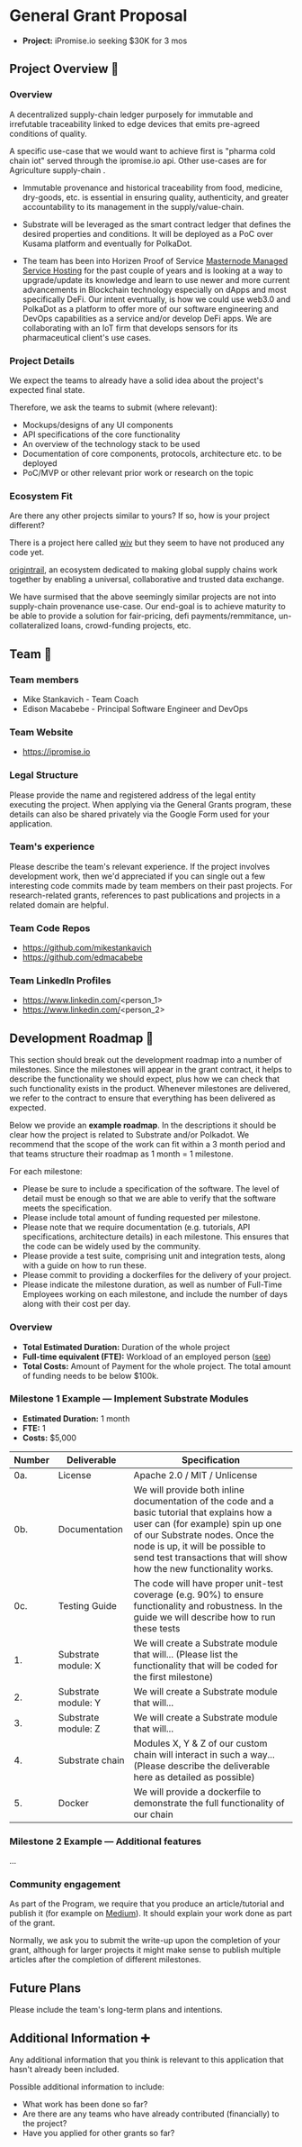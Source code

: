 # General Grant Proposal

* **Project:** iPromise.io
seeking $30K for 3 mos

## Project Overview :page_facing_up: 

### Overview

A decentralized supply-chain ledger purposely for immutable and irrefutable traceability linked to edge devices
that emits pre-agreed conditions of quality.

A specific use-case that we would want to achieve first is "pharma cold chain iot" served through the ipromise.io api. Other use-cases are for Agriculture supply-chain .           

  * Immutable provenance and historical traceability from food, medicine, dry-goods, etc. is essential in
    ensuring quality, authenticity, and greater accountability to its management in the supply/value-chain.

  * Substrate will be leveraged as the smart contract ledger that defines the desired properties and conditions.
    It will be deployed as a PoC over Kusama platform and eventually for PolkaDot.

  * The team has been into Horizen Proof of Service [Masternode Managed Service Hosting](www.nodelauncher.com) for 
    the past couple of years and is looking at a way to upgrade/update its knowledge and learn to use newer and more current advancements in Blockchain technology especially on dApps and most specifically DeFi. 
    Our intent eventually, is how we could use web3.0 and PolkaDot as a platform to offer more of our software engineering and DevOps capabilities as a service and/or develop DeFi apps. We are collaborating with an
    IoT firm that develops sensors for its pharmaceutical client's use cases.

### Project Details 
We expect the teams to already have a solid idea about the project's expected final state.

Therefore, we ask the teams to submit (where relevant):
* Mockups/designs of any UI components
* API specifications of the core functionality
* An overview of the technology stack to be used
* Documentation of core components, protocols, architecture etc. to be deployed
* PoC/MVP or other relevant prior work or research on the topic

### Ecosystem Fit 
Are there any other projects similar to yours? If so, how is your project different?

There is a project here called [wiv](https://github.com/wivtech/Substrate-SupplyChain) but they seem to have not produced any code yet.

[origintrail](https://origintrail.io/), an ecosystem dedicated to making global supply chains work together by enabling a universal, collaborative and trusted data exchange.

We have surmised that the above seemingly similar projects are not into supply-chain provenance use-case. Our end-goal is to achieve maturity to be able to provide a solution for fair-pricing, defi payments/remmitance, un-collateralized loans, crowd-funding projects, etc.

## Team :busts_in_silhouette:

### Team members
* Mike Stankavich - Team Coach
* Edison Macabebe - Principal Software Engineer and DevOps

### Team Website	
* https://ipromise.io

### Legal Structure 
Please provide the name and registered address of the legal entity executing the project. When applying via the General Grants program, these details can also be shared privately via the Google Form used for your application.

### Team's experience
Please describe the team's relevant experience.  If the project involves development work, then we'd appreciated if you can single out a few interesting code commits made by team members on their past projects. For research-related grants, references to past publications and projects in a related domain are helpful.  

### Team Code Repos
* https://github.com/mikestankavich
* https://github.com/edmacabebe

### Team LinkedIn Profiles
* https://www.linkedin.com/<person_1>
* https://www.linkedin.com/<person_2>

## Development Roadmap :nut_and_bolt: 

This section should break out the development roadmap into a number of milestones. Since the milestones will appear in the grant contract, it helps to describe the functionality we should expect, plus how we can check that such functionality exists in the product. Whenever milestones are delivered, we refer to the contract to ensure that everything has been delivered as expected.

Below we provide an **example roadmap**. In the descriptions it should be clear how the project is related to Substrate and/or Polkadot. We recommend that the scope of the work can fit within a 3 month period and that teams structure their roadmap as 1 month = 1 milestone. 

For each milestone:
* Please be sure to include a specification of the software. The level of detail must be enough so that we are able to verify that the software meets the specification.
* Please include total amount of funding requested per milestone.
* Please note that we require documentation (e.g. tutorials, API specifications, architecture details) in each milestone. This ensures that the code can be widely used by the community.
* Please provide a test suite, comprising unit and integration tests, along with a guide on how to run these.
* Please commit to providing a dockerfiles for the delivery of your project. 
* Please indicate the milestone duration, as well as number of Full-Time Employees working on each milestone, and include the number of days along with their cost per day.

### Overview
* **Total Estimated Duration:** Duration of the whole project
* **Full-time equivalent (FTE):**  Workload of an employed person ([see](https://en.wikipedia.org/wiki/Full-time_equivalent)) 
* **Total Costs:** Amount of Payment for the whole project. The total amount of funding needs to be below $100k.

### Milestone 1 Example — Implement Substrate Modules 
* **Estimated Duration:** 1 month
* **FTE:**  1
* **Costs:** $5,000

| Number | Deliverable | Specification |
| ------------- | ------------- | ------------- |
| 0a. | License | Apache 2.0 / MIT / Unlicense |
| 0b. | Documentation | We will provide both inline documentation of the code and a basic tutorial that explains how a user can (for example) spin up one of our Substrate nodes. Once the node is up, it will be possible to send test transactions that will show how the new functionality works. |
| 0c. | Testing Guide | The code will have proper unit-test coverage (e.g. 90%) to ensure functionality and robustness. In the guide we will describe how to run these tests | 
| 1. | Substrate module: X | We will create a Substrate module that will... (Please list the functionality that will be coded for the first milestone) |  
| 2. | Substrate module: Y | We will create a Substrate module that will... |  
| 3. | Substrate module: Z | We will create a Substrate module that will... |  
| 4. | Substrate chain | Modules X, Y & Z of our custom chain will interact in such a way... (Please describe the deliverable here as detailed as possible) |  
| 5. | Docker | We will provide a dockerfile to demonstrate the full functionality of our chain |

### Milestone 2 Example — Additional features
...

### Community engagement

As part of the Program, we require that you produce an article/tutorial and publish it (for example on [Medium](https://medium.com/)). It should explain your work done as part of the grant. 

Normally, we ask you to submit the write-up upon the completion of your grant, although for larger projects it might make sense to publish multiple articles after the completion of different milestones.

## Future Plans
Please include the team's long-term plans and intentions.

## Additional Information :heavy_plus_sign: 
Any additional information that you think is relevant to this application that hasn't already been included.

Possible additional information to include:
* What work has been done so far?
* Are there are any teams who have already contributed (financially) to the project?
* Have you applied for other grants so far?